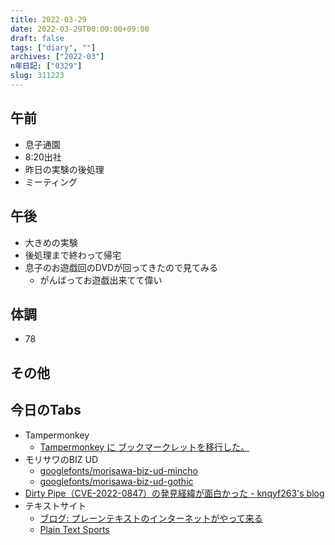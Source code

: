 ```yaml
---
title: 2022-03-29
date: 2022-03-29T00:00:00+09:00
draft: false
tags: ["diary", ""]
archives: ["2022-03"]
n年日記: ["0329"]
slug: 311223
---
```

## 午前
- 息子通園
- 8:20出社
- 昨日の実験の後処理
- ミーティング
## 午後
- 大きめの実験
- 後処理まで終わって帰宅
- 息子のお遊戯回のDVDが回ってきたので見てみる
  - がんばってお遊戯出来てて偉い
## 体調
- 78
## その他
## 今日のTabs
- Tampermonkey
  - [Tampermonkey に ブックマークレットを移行した。](https://gist.github.com/kemsakurai/eb0d6f5382361eb8a2b191e0bfeb103e)
- モリサワのBIZ UD
  - [googlefonts/morisawa-biz-ud-mincho](https://github.com/googlefonts/morisawa-biz-ud-mincho/)
  - [googlefonts/morisawa-biz-ud-gothic](https://github.com/googlefonts/morisawa-biz-ud-gothic/)
- [Dirty Pipe（CVE-2022-0847）の発見経緯が面白かった - knqyf263's blog](https://knqyf263.hatenablog.com/entry/2022/03/29/050815)
- テキストサイト
  - [ブログ: プレーンテキストのインターネットがやって来る](https://okuranagaimo.blogspot.com/2022/03/blog-post_29.html)
  - [Plain Text Sports](https://plaintextsports.com/)
